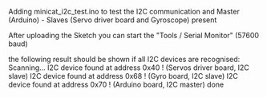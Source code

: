 Adding minicat_i2c_test.ino to test the I2C communication and Master (Arduino) - Slaves (Servo driver board and Gyroscope) present

After uploading the Sketch you can start the "Tools / Serial Monitor" (57600 baud)

the following result should be shown if all I2C devices are recognised:
Scanning...
I2C device found at address 0x40  ! (Servos driver board, I2C slave)
I2C device found at address 0x68  ! (Gyro board, I2C slave)
I2C device found at address 0x70  ! (Arduino board, I2C master)
done
